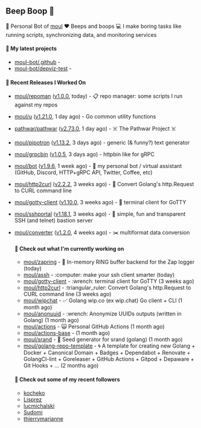 ## Beep Boop 👋

:hammer: Personal Bot of [moul](https://github.com/moul)
:heart: Beeps and boops
:computer: I make boring tasks like running scripts, synchronizing data, and monitoring services





#### 🌱 My latest projects

- [moul-bot/.github](https://github.com/moul-bot/.github) - 
- [moul-bot/depviz-test](https://github.com/moul-bot/depviz-test) - 

#### 🔭 Recent Releases I Worked On
- [moul/repoman](https://github.com/moul/repoman) ([v1.0.0](https://github.com/moul/repoman/releases/tag/v1.0.0), today) - 📋 repo manager: some scripts I run against my repos
- [moul/u](https://github.com/moul/u) ([v1.21.0](https://github.com/moul/u/releases/tag/v1.21.0), 1 day ago) - Go common utility functions
- [pathwar/pathwar](https://github.com/pathwar/pathwar) ([v2.73.0](https://github.com/pathwar/pathwar/releases/tag/v2.73.0), 1 day ago) - ☠️ The Pathwar Project ☠️
- [moul/pipotron](https://github.com/moul/pipotron) ([v1.13.2](https://github.com/moul/pipotron/releases/tag/v1.13.2), 3 days ago) - generic (&amp; funny?) text generator
- [moul/grpcbin](https://github.com/moul/grpcbin) ([v1.0.5](https://github.com/moul/grpcbin/releases/tag/v1.0.5), 3 days ago) - httpbin like for gRPC
- [moul/bot](https://github.com/moul/bot) ([v1.9.6](https://github.com/moul/bot/releases/tag/v1.9.6), 1 week ago) - 🤖 my personal bot / virtual assistant (GitHub, Discord, HTTP&#43;gRPC API, Twitter, Coffee, etc)
- [moul/http2curl](https://github.com/moul/http2curl) ([v2.2.2](https://github.com/moul/http2curl/releases/tag/v2.2.2), 3 weeks ago) - :triangular_ruler: Convert Golang&#39;s http.Request to CURL command line
- [moul/gotty-client](https://github.com/moul/gotty-client) ([v1.10.0](https://github.com/moul/gotty-client/releases/tag/v1.10.0), 3 weeks ago) - :wrench: terminal client for GoTTY
- [moul/sshportal](https://github.com/moul/sshportal) ([v1.18.1](https://github.com/moul/sshportal/releases/tag/v1.18.1), 3 weeks ago) - :tophat: simple, fun and transparent SSH (and telnet) bastion server
- [moul/converter](https://github.com/moul/converter) ([v1.2.0](https://github.com/moul/converter/releases/tag/v1.2.0), 4 weeks ago) - :scissors: multiformat data conversion


  <h4>👷 Check out what I'm currently working on</h4>
  <ul>
  
  <li><a href="https://github.com/moul/zapring">moul/zapring</a> - 💍 In-memory RING buffer backend for the Zap logger (today)</li>
  <li><a href="https://github.com/moul/assh">moul/assh</a> - :computer: make your ssh client smarter (today)</li>
  <li><a href="https://github.com/moul/gotty-client">moul/gotty-client</a> - :wrench: terminal client for GoTTY (3 weeks ago)</li>
  <li><a href="https://github.com/moul/http2curl">moul/http2curl</a> - :triangular_ruler: Convert Golang&#39;s http.Request to CURL command line (3 weeks ago)</li>
  <li><a href="https://github.com/moul/wipchat">moul/wipchat</a> - ✅ Golang wip.co (ex wip.chat) Go client &#43; CLI (1 month ago)</li>
  <li><a href="https://github.com/moul/anonuuid">moul/anonuuid</a> - :wrench: Anonymize UUIDs outputs (written in Golang) (1 month ago)</li>
  <li><a href="https://github.com/moul/actions">moul/actions</a> - 🙀 Personal GitHub Actions (1 month ago)</li>
  <li><a href="https://github.com/moul/actions-base">moul/actions-base</a> -  (1 month ago)</li>
  <li><a href="https://github.com/moul/srand">moul/srand</a> - 🌱 Seed generator for srand (golang) (1 month ago)</li>
  <li><a href="https://github.com/moul/golang-repo-template">moul/golang-repo-template</a> - 🌀 A template for creating new Golang &#43; Docker &#43; Canonical Domain &#43; Badges &#43; Dependabot &#43; Renovate &#43; GolangCI-lint &#43; Goreleaser &#43; GitHub Actions &#43; Gitpod &#43; Depaware &#43; Git Hooks &#43; ... (2 months ago)</li>
  </ul>

  <h4>👯 Check out some of my recent followers</h4>
  <ul>
  
  <li><a href="https://github.com/kocheko">kocheko</a>
  <li><a href="https://github.com/Lisprez">Lisprez</a>
  <li><a href="https://github.com/lucmichalski">lucmichalski</a>
  <li><a href="https://github.com/Sudomi">Sudomi</a>
  <li><a href="https://github.com/thierrymarianne">thierrymarianne</a>
  </ul>
